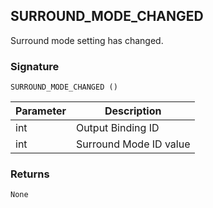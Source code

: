 ## SURROUND\_MODE\_CHANGED

Surround mode setting has changed.


### Signature

`SURROUND_MODE_CHANGED ()`


| Parameter | Description |
| --- | --- |
| int | Output Binding ID |
| int | Surround Mode ID value |


### Returns

`None`